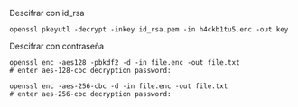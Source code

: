 Descifrar con id_rsa
```
openssl pkeyutl -decrypt -inkey id_rsa.pem -in h4ckb1tu5.enc -out key
```

Descifrar con contraseña
```
openssl enc -aes128 -pbkdf2 -d -in file.enc -out file.txt
# enter aes-128-cbc decryption password:
```
 
```
openssl enc -aes-256-cbc -d -in file.enc -out file.txt
# enter aes-256-cbc decryption password:
```